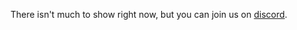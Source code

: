There isn't much to show right now, but you can join us on [discord](https://discord.gg/rBER85PaGY).
